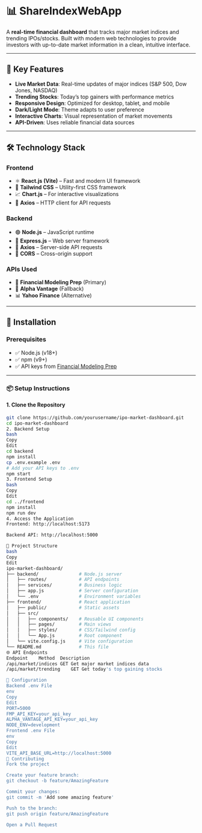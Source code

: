 # 📊 ShareIndexWebApp

A **real-time financial dashboard** that tracks major market indices and trending IPOs/stocks. Built with modern web technologies to provide investors with up-to-date market information in a clean, intuitive interface.

---

## 🌟 Key Features

- **Live Market Data**: Real-time updates of major indices (S&P 500, Dow Jones, NASDAQ)
- **Trending Stocks**: Today’s top gainers with performance metrics
- **Responsive Design**: Optimized for desktop, tablet, and mobile
- **Dark/Light Mode**: Theme adapts to user preference
- **Interactive Charts**: Visual representation of market movements
- **API-Driven**: Uses reliable financial data sources

---

## 🛠️ Technology Stack

### Frontend
- ⚛️ **React.js (Vite)** – Fast and modern UI framework
- 🎨 **Tailwind CSS** – Utility-first CSS framework
- 📈 **Chart.js** – For interactive visualizations
- 🔗 **Axios** – HTTP client for API requests

### Backend
- 🟢 **Node.js** – JavaScript runtime
- 🚂 **Express.js** – Web server framework
- 🔗 **Axios** – Server-side API requests
- 🔐 **CORS** – Cross-origin support

### APIs Used
- 🧮 **Financial Modeling Prep** (Primary)
- 🧪 **Alpha Vantage** (Fallback)
- 📊 **Yahoo Finance** (Alternative)

---

## 🚀 Installation

### Prerequisites

- ✅ Node.js (v18+)
- ✅ npm (v9+)
- ✅ API keys from [Financial Modeling Prep](https://financialmodelingprep.com/)

---

### 📦 Setup Instructions

#### 1. Clone the Repository

```bash
git clone https://github.com/yourusername/ipo-market-dashboard.git
cd ipo-market-dashboard
2. Backend Setup
bash
Copy
Edit
cd backend
npm install
cp .env.example .env
# Add your API keys to .env
npm start
3. Frontend Setup
bash
Copy
Edit
cd ../frontend
npm install
npm run dev
4. Access the Application
Frontend: http://localhost:5173

Backend API: http://localhost:5000

📁 Project Structure
bash
Copy
Edit
ipo-market-dashboard/
├── backend/               # Node.js server
│   ├── routes/            # API endpoints
│   ├── services/          # Business logic
│   ├── app.js             # Server configuration
│   └── .env               # Environment variables
├── frontend/              # React application
│   ├── public/            # Static assets
│   ├── src/
│   │   ├── components/    # Reusable UI components
│   │   ├── pages/         # Main views
│   │   ├── styles/        # CSS/Tailwind config
│   │   └── App.js         # Root component
│   └── vite.config.js     # Vite configuration
└── README.md              # This file
🌐 API Endpoints
Endpoint	Method	Description
/api/market/indices	GET	Get major market indices data
/api/market/trending	GET	Get today's top gaining stocks

🔧 Configuration
Backend .env File
env
Copy
Edit
PORT=5000
FMP_API_KEY=your_api_key
ALPHA_VANTAGE_API_KEY=your_api_key
NODE_ENV=development
Frontend .env File
env
Copy
Edit
VITE_API_BASE_URL=http://localhost:5000
🤝 Contributing
Fork the project

Create your feature branch:
git checkout -b feature/AmazingFeature

Commit your changes:
git commit -m 'Add some amazing feature'

Push to the branch:
git push origin feature/AmazingFeature

Open a Pull Request
